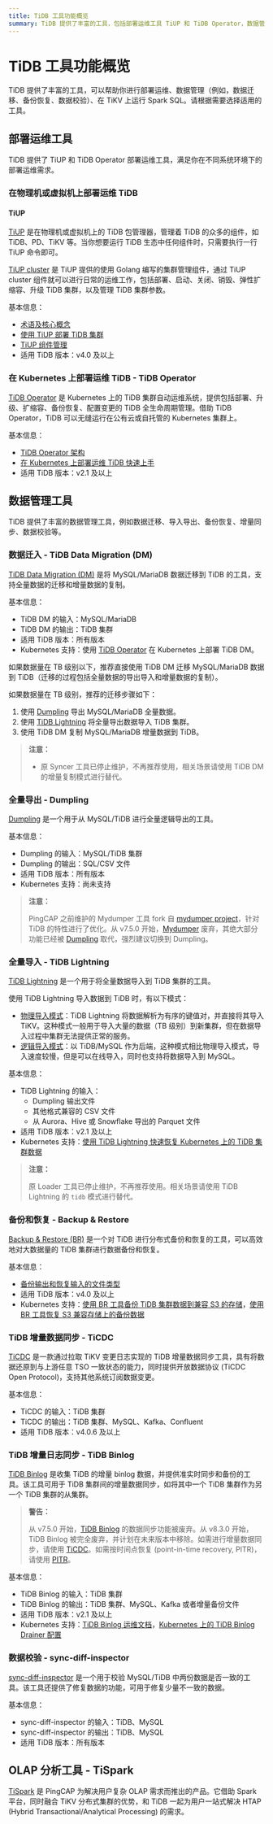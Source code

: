 ```yaml
---
title: TiDB 工具功能概览
summary: TiDB 提供了丰富的工具，包括部署运维工具 TiUP 和 TiDB Operator，数据管理工具如 TiDB Data Migration（DM）、Dumpling、TiDB Lightning、Backup & Restore（BR）、TiCDC、TiDB Binlog、sync-diff-inspector，以及 OLAP 分析工具 TiSpark。这些工具可用于部署、数据迁移、备份恢复、数据校验等多种操作，满足不同需求。
---
```


# TiDB 工具功能概览

TiDB 提供了丰富的工具，可以帮助你进行部署运维、数据管理（例如，数据迁移、备份恢复、数据校验）、在 TiKV 上运行 Spark SQL。请根据需要选择适用的工具。

## 部署运维工具

TiDB 提供了 TiUP 和 TiDB Operator 部署运维工具，满足你在不同系统环境下的部署运维需求。

### 在物理机或虚拟机上部署运维 TiDB

#### TiUP

[TiUP](/tiup/tiup-overview.md) 是在物理机或虚拟机上的 TiDB 包管理器，管理着 TiDB 的众多的组件，如 TiDB、PD、TiKV 等。当你想要运行 TiDB 生态中任何组件时，只需要执行一行 TiUP 命令即可。

[TiUP cluster](https://github.com/pingcap/tiup/tree/master/components/cluster) 是 TiUP 提供的使用 Golang 编写的集群管理组件，通过 TiUP cluster 组件就可以进行日常的运维工作，包括部署、启动、关闭、销毁、弹性扩缩容、升级 TiDB 集群，以及管理 TiDB 集群参数。

基本信息：

- [术语及核心概念](/tiup/tiup-terminology-and-concepts.md)
- [使用 TiUP 部署 TiDB 集群](/production-deployment-using-tiup.md)
- [TiUP 组件管理](/tiup/tiup-component-management.md)
- 适用 TiDB 版本：v4.0 及以上

### 在 Kubernetes 上部署运维 TiDB - TiDB Operator

[TiDB Operator](https://docs.pingcap.com/zh/tidb-in-kubernetes/stable) 是 Kubernetes 上的 TiDB 集群自动运维系统，提供包括部署、升级、扩缩容、备份恢复、配置变更的 TiDB 全生命周期管理。借助 TiDB Operator，TiDB 可以无缝运行在公有云或自托管的 Kubernetes 集群上。

基本信息：

- [TiDB Operator 架构](https://docs.pingcap.com/zh/tidb-in-kubernetes/stable/architecture)
- [在 Kubernetes 上部署运维 TiDB 快速上手](https://docs.pingcap.com/zh/tidb-in-kubernetes/stable/get-started/)
- 适用 TiDB 版本：v2.1 及以上

## 数据管理工具

 TiDB 提供了丰富的数据管理工具，例如数据迁移、导入导出、备份恢复、增量同步、数据校验等。

### 数据迁入 - TiDB Data Migration (DM)

[TiDB Data Migration (DM)](/dm/dm-overview.md) 是将 MySQL/MariaDB 数据迁移到 TiDB 的工具，支持全量数据的迁移和增量数据的复制。

基本信息：

- TiDB DM 的输入：MySQL/MariaDB
- TiDB DM 的输出：TiDB 集群
- 适用 TiDB 版本：所有版本
- Kubernetes 支持：使用 [TiDB Operator](https://docs.pingcap.com/zh/tidb-in-kubernetes/dev/deploy-tidb-dm) 在 Kubernetes 上部署 TiDB DM。

如果数据量在 TB 级别以下，推荐直接使用 TiDB DM 迁移 MySQL/MariaDB 数据到 TiDB（迁移的过程包括全量数据的导出导入和增量数据的复制）。

如果数据量在 TB 级别，推荐的迁移步骤如下：

1. 使用 [Dumpling](/dumpling-overview.md) 导出 MySQL/MariaDB 全量数据。
2. 使用 [TiDB Lightning](/tidb-lightning/tidb-lightning-overview.md) 将全量导出数据导入 TiDB 集群。
3. 使用 TiDB DM 复制 MySQL/MariaDB 增量数据到 TiDB。

> **注意：**
>
> - 原 Syncer 工具已停止维护，不再推荐使用，相关场景请使用 TiDB DM 的增量复制模式进行替代。

### 全量导出 - Dumpling

[Dumpling](/dumpling-overview.md) 是一个用于从 MySQL/TiDB 进行全量逻辑导出的工具。

基本信息：

- Dumpling 的输入：MySQL/TiDB 集群
- Dumpling 的输出：SQL/CSV 文件
- 适用 TiDB 版本：所有版本
- Kubernetes 支持：尚未支持

> **注意：**
>
> PingCAP 之前维护的 Mydumper 工具 fork 自 [mydumper project](https://github.com/maxbube/mydumper)，针对 TiDB 的特性进行了优化。从 v7.5.0 开始，[Mydumper](https://docs.pingcap.com/tidb/v4.0/mydumper-overview) 废弃，其绝大部分功能已经被 [Dumpling](/dumpling-overview.md) 取代，强烈建议切换到 Dumpling。

### 全量导入 - TiDB Lightning

[TiDB Lightning](/tidb-lightning/tidb-lightning-overview.md) 是一个用于将全量数据导入到 TiDB 集群的工具。

使用 TiDB Lightning 导入数据到 TiDB 时，有以下模式：

- [物理导入模式](/tidb-lightning/tidb-lightning-physical-import-mode.md)：TiDB Lightning 将数据解析为有序的键值对，并直接将其导入 TiKV。这种模式一般用于导入大量的数据（TB 级别）到新集群，但在数据导入过程中集群无法提供正常的服务。
- [逻辑导入模式](/tidb-lightning/tidb-lightning-logical-import-mode.md)：以 TiDB/MySQL 作为后端，这种模式相比物理导入模式，导入速度较慢，但是可以在线导入，同时也支持将数据导入到 MySQL。

基本信息：

- TiDB Lightning 的输入：
    - Dumpling 输出文件
    - 其他格式兼容的 CSV 文件
    - 从 Aurora、Hive 或 Snowflake 导出的 Parquet 文件
- 适用 TiDB 版本：v2.1 及以上
- Kubernetes 支持：[使用 TiDB Lightning 快速恢复 Kubernetes 上的 TiDB 集群数据](https://docs.pingcap.com/zh/tidb-in-kubernetes/stable/restore-data-using-tidb-lightning)

> **注意：**
>
> 原 Loader 工具已停止维护，不再推荐使用。相关场景请使用 TiDB Lightning 的 `tidb` 模式进行替代。

### 备份和恢复 - Backup & Restore

[Backup & Restore (BR)](/br/backup-and-restore-overview.md) 是一个对 TiDB 进行分布式备份和恢复的工具，可以高效地对大数据量的 TiDB 集群进行数据备份和恢复。

基本信息：

- [备份输出和恢复输入的文件类型](/br/backup-and-restore-design.md)
- 适用 TiDB 版本：v4.0 及以上
- Kubernetes 支持：[使用 BR 工具备份 TiDB 集群数据到兼容 S3 的存储](https://docs.pingcap.com/zh/tidb-in-kubernetes/stable/backup-to-aws-s3-using-br)，[使用 BR 工具恢复 S3 兼容存储上的备份数据](https://docs.pingcap.com/zh/tidb-in-kubernetes/stable/restore-from-aws-s3-using-br)

### TiDB 增量数据同步 - TiCDC

[TiCDC](/ticdc/ticdc-overview.md) 是一款通过拉取 TiKV 变更日志实现的 TiDB 增量数据同步工具，具有将数据还原到与上游任意 TSO 一致状态的能力，同时提供开放数据协议 (TiCDC Open Protocol)，支持其他系统订阅数据变更。

基本信息：

- TiCDC 的输入：TiDB 集群
- TiCDC 的输出：TiDB 集群、MySQL、Kafka、Confluent
- 适用 TiDB 版本：v4.0.6 及以上

### TiDB 增量日志同步 - TiDB Binlog

[TiDB Binlog](/tidb-binlog/tidb-binlog-overview.md) 是收集 TiDB 的增量 binlog 数据，并提供准实时同步和备份的工具。该工具可用于 TiDB 集群间的增量数据同步，如将其中一个 TiDB 集群作为另一个 TiDB 集群的从集群。

> **警告：**
>
> 从 v7.5.0 开始，[TiDB Binlog](/tidb-binlog/tidb-binlog-overview.md) 的数据同步功能被废弃。从 v8.3.0 开始，TiDB Binlog 被完全废弃，并计划在未来版本中移除。如需进行增量数据同步，请使用 [TiCDC](/ticdc/ticdc-overview.md)。如需按时间点恢复 (point-in-time recovery, PITR)，请使用 [PITR](/br/br-pitr-guide.md)。

基本信息：

- TiDB Binlog 的输入：TiDB 集群
- TiDB Binlog 的输出：TiDB 集群、MySQL、Kafka 或者增量备份文件
- 适用 TiDB 版本：v2.1 及以上
- Kubernetes 支持：[TiDB Binlog 运维文档](https://docs.pingcap.com/zh/tidb-in-kubernetes/stable/deploy-tidb-binlog)，[Kubernetes 上的 TiDB Binlog Drainer 配置](https://docs.pingcap.com/zh/tidb-in-kubernetes/stable/configure-tidb-binlog-drainer)

### 数据校验 - sync-diff-inspector

[sync-diff-inspector](/sync-diff-inspector/sync-diff-inspector-overview.md) 是一个用于校验 MySQL/TiDB 中两份数据是否一致的工具。该工具还提供了修复数据的功能，可用于修复少量不一致的数据。

基本信息：

- sync-diff-inspector 的输入：TiDB、MySQL
- sync-diff-inspector 的输出：TiDB、MySQL
- 适用 TiDB 版本：所有版本

## OLAP 分析工具 - TiSpark

[TiSpark](/tispark-overview.md) 是 PingCAP 为解决用户复杂 OLAP 需求而推出的产品。它借助 Spark 平台，同时融合 TiKV 分布式集群的优势，和 TiDB 一起为用户一站式解决 HTAP (Hybrid Transactional/Analytical Processing) 的需求。
